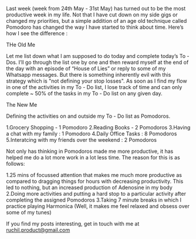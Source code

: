 Last week (week from 24th May - 31st May) has turned out to be the most productive week in my life. Not that I have cut down on my side gigs or changed my priorities, but a simple addition of an age old technique called Pomodoro has changed the way I have started to think about time. Here’s how I see the difference : 

THe Old Me

Let me list down what I am supposed to do today and complete today’s To - Dos. I’ll go through the list one by one and then reward myself at the end of the day with an episode of “House of Lies” or reply to some of my Whatsapp messages. But there is something inherently evil with this strategy which is "not defining your stop losses". As soon as I find my flow in one of  the activities in  my To - Do list, I lose track of time and can only complete ~ 50% of the tasks in my To - Do list on any given day. 

The New Me

Defining the activities on and outside my To - Do list as Pomodoros. 

1.Grocery Shopping - 1 Pomodoro 
2.Reading Books - 2 Pomodoros 
3.Having a chat with my family : 1 Pomodoro 
4.Daily Office Tasks : 8 Pomodoros
5.Interatcing with my friends over the weekend : 2 Pomodoros 

Not only has thinking in Pomodoros made me more productive, it has helped me do a lot more work in a lot less time. The reason for this is as follows: 

1.25 mins of focussed attention that makes me much more productive as compared to dragging 
   things for hours with decreasing productivity. This led to nothing, but an increased production of Adenosine in my body 
2.Doing more activities and putting a hard stop to a particular activity after completing the assigned Pomodoros 
3.Taking 7 minute breaks in which I practice playing Harmonica (Well, it makes me feel relaxed 
   and obsess over some of my tunes) 


If you find my posts interesting, get in touch with me at ruchil.product@gmail.com
